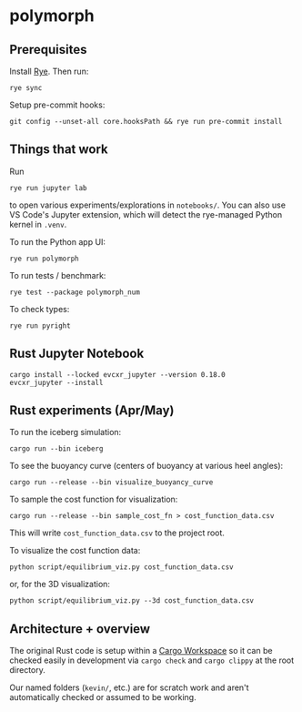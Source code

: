 # polymorph

## Prerequisites

Install [Rye](https://rye-up.com/guide/installation/). Then run:

    rye sync

Setup pre-commit hooks:

    git config --unset-all core.hooksPath && rye run pre-commit install

## Things that work

Run

    rye run jupyter lab

to open various experiments/explorations in `notebooks/`.
You can also use VS Code's Jupyter extension, which will detect the rye-managed Python kernel in `.venv`.

To run the Python app UI:

    rye run polymorph


To run tests / benchmark:

    rye test --package polymorph_num

To check types:

    rye run pyright


## Rust Jupyter Notebook


    cargo install --locked evcxr_jupyter --version 0.18.0
    evcxr_jupyter --install


## Rust experiments (Apr/May)

To run the iceberg simulation:

    cargo run --bin iceberg

To see the buoyancy curve (centers of buoyancy at various heel angles):

    cargo run --release --bin visualize_buoyancy_curve

To sample the cost function for visualization:

    cargo run --release --bin sample_cost_fn > cost_function_data.csv

This will write `cost_function_data.csv` to the project root.

To visualize the cost function data:

    python script/equilibrium_viz.py cost_function_data.csv

or, for the 3D visualization:

    python script/equilibrium_viz.py --3d cost_function_data.csv

## Architecture + overview

The original Rust code is setup within a [Cargo Workspace](https://doc.rust-lang.org/cargo/reference/workspaces.html) so it can be checked easily in development via `cargo check` and `cargo clippy` at the root directory.

Our named folders (`kevin/`, etc.) are for scratch work and aren't automatically checked or assumed to be working.
